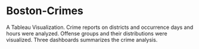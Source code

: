 # Boston-Crimes
A Tableau Visualization.
Crime reports on districts and occurrence days and hours were analyzed. Offense groups and their distributions were visualized. Three dashboards summarizes the crime analysis.

